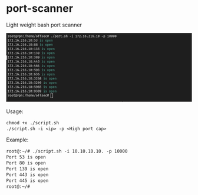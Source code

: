 # port-scanner
Light weight bash port scanner 

<p align="center">
  <img src="https://github.com/Sic4rio/port-scanner/blob/main/Screenshot%20from%202023-05-21%2022-45-30.png?raw=true" />
</p>

Usage:
```
chmod +x ./script.sh
./script.sh -i <ip> -p <High port cap>
```
Example:
```
root@:~/# ./script.sh -i 10.10.10.10. -p 10000                                                                                                                                                                                                             
Port 53 is open
Port 80 is open
Port 139 is open
Port 443 is open
Port 445 is open
root@:~/#
```
